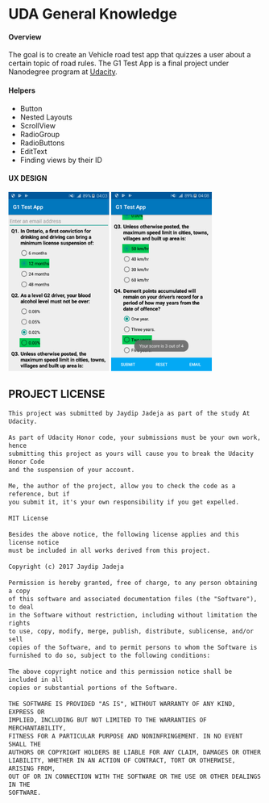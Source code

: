 # UDA General Knowledge

#### Overview
The goal is to create an Vehicle road test app that quizzes a user about a certain topic of road rules. The G1 Test App is a final project under Nanodegree program at [Udacity](https://www.udacity.com/).

#### Helpers
- Button
- Nested Layouts
- ScrollView
- RadioGroup
- RadioButtons
- EditText
- Finding views by their ID

#### UX DESIGN

<img src="https://github.com/jaydipjadeja/UDQuizApp/blob/master/UX/ux_1.png" width="200"/> <img src="https://github.com/jaydipjadeja/UDQuizApp/blob/master/UX/ux_2.png" width="200"/>

## PROJECT LICENSE
```
This project was submitted by Jaydip Jadeja as part of the study At Udacity.

As part of Udacity Honor code, your submissions must be your own work, hence
submitting this project as yours will cause you to break the Udacity Honor Code
and the suspension of your account.

Me, the author of the project, allow you to check the code as a reference, but if
you submit it, it's your own responsibility if you get expelled.

MIT License

Besides the above notice, the following license applies and this license notice
must be included in all works derived from this project.

Copyright (c) 2017 Jaydip Jadeja

Permission is hereby granted, free of charge, to any person obtaining a copy
of this software and associated documentation files (the "Software"), to deal
in the Software without restriction, including without limitation the rights
to use, copy, modify, merge, publish, distribute, sublicense, and/or sell
copies of the Software, and to permit persons to whom the Software is
furnished to do so, subject to the following conditions:

The above copyright notice and this permission notice shall be included in all
copies or substantial portions of the Software.

THE SOFTWARE IS PROVIDED "AS IS", WITHOUT WARRANTY OF ANY KIND, EXPRESS OR
IMPLIED, INCLUDING BUT NOT LIMITED TO THE WARRANTIES OF MERCHANTABILITY,
FITNESS FOR A PARTICULAR PURPOSE AND NONINFRINGEMENT. IN NO EVENT SHALL THE
AUTHORS OR COPYRIGHT HOLDERS BE LIABLE FOR ANY CLAIM, DAMAGES OR OTHER
LIABILITY, WHETHER IN AN ACTION OF CONTRACT, TORT OR OTHERWISE, ARISING FROM,
OUT OF OR IN CONNECTION WITH THE SOFTWARE OR THE USE OR OTHER DEALINGS IN THE
SOFTWARE.
```